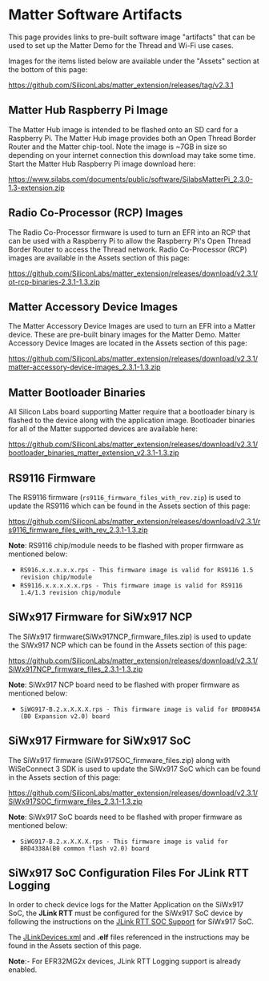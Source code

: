 # Matter Software Artifacts

This page provides links to pre-built software image "artifacts" that can be used to set up the Matter Demo for the Thread and Wi-Fi use cases.

Images for the items listed below are available under the "Assets" section at the bottom of this page:

https://github.com/SiliconLabs/matter_extension/releases/tag/v2.3.1

## Matter Hub Raspberry Pi Image

The Matter Hub image is intended to be flashed onto an SD card for a Raspberry Pi. The Matter Hub image provides both an Open Thread Border Router and the Matter chip-tool. Note the image is ~7GB in size so depending on your internet connection this download may take some time. Start the Matter Hub Raspberry Pi image download here:

https://www.silabs.com/documents/public/software/SilabsMatterPi_2.3.0-1.3-extension.zip

## Radio Co-Processor (RCP) Images

The Radio Co-Processor firmware is used to turn an EFR into an RCP that can be used with a Raspberry Pi to allow the Raspberry Pi's Open Thread Border Router to access the Thread network. Radio Co-Processor (RCP) images are available in the Assets section of this page:

https://github.com/SiliconLabs/matter_extension/releases/download/v2.3.1/ot-rcp-binaries-2.3.1-1.3.zip

## Matter Accessory Device Images

The Matter Accessory Device Images are used to turn an EFR into a Matter device. These are pre-built binary images for the Matter Demo. Matter Accessory Device Images are located in the Assets section of this page:

https://github.com/SiliconLabs/matter_extension/releases/download/v2.3.1/matter-accessory-device-images_2.3.1-1.3.zip

## Matter Bootloader Binaries

All Silicon Labs board supporting Matter require that a bootloader binary is flashed to the device along with the application image. Bootloader binaries for all of the Matter supported devices are available here:

https://github.com/SiliconLabs/matter_extension/releases/download/v2.3.1/bootloader_binaries_matter_extension_v2.3.1-1.3.zip

## RS9116 Firmware

The RS9116 firmware (`rs9116_firmware_files_with_rev.zip`) is used to update the RS9116 which can be found in the Assets section of this page:

https://github.com/SiliconLabs/matter_extension/releases/download/v2.3.1/rs9116_firmware_files_with_rev_2.3.1-1.3.zip

**Note**:
RS9116 chip/module needs to be flashed with proper firmware as mentioned below:

- `RS916.x.x.x.x.x.rps - This firmware image is valid for RS9116 1.5 revision chip/module`
- `RS9116.x.x.x.x.x.rps - This firmware image is valid for RS9116 1.4/1.3 revision chip/module`

## SiWx917 Firmware for SiWx917 NCP

The SiWx917 firmware(SiWx917NCP_firmware_files.zip) is used to update the SiWx917 NCP which can be found in the Assets section of this page:

https://github.com/SiliconLabs/matter_extension/releases/download/v2.3.1/SiWx917NCP_firmware_files_2.3.1-1.3.zip

**Note**:
SiWx917 NCP board need to be flashed with proper firmware as mentioned below:

- `SiWG917-B.2.x.X.X.X.rps - This firmware image is valid for BRD8045A (B0 Expansion v2.0) board`

## SiWx917 Firmware for SiWx917 SoC

The SiWx917 firmware (SiWx917SOC_firmware_files.zip) along with WiSeConnect 3 SDK is used to update the SiWx917 SoC which can be found in the Assets section of this page:

https://github.com/SiliconLabs/matter_extension/releases/download/v2.3.1/SiWx917SOC_firmware_files_2.3.1-1.3.zip

**Note**:
SiWx917 SoC boards need to be flashed with proper firmware as mentioned below:

- `SiWG917-B.2.x.X.X.X.rps - This firmware image is valid for BRD4338A(B0 common flash v2.0) board`

## SiWx917 SoC Configuration Files For JLink RTT Logging

In order to check device logs for the Matter Application on the SiWx917 SoC, the **JLink RTT** must be configured for the SiWx917 SoC device by following the instructions on the [JLink RTT SOC Support](/matter/{build-docspace-version}/matter-wifi-enabling-features/jlink-soc-setup) for SiWx917 SoC.

The [JLinkDevices.xml](https://github.com/SiliconLabs/matter_extension/releases/download/v2.3.1/JLinkDevices.xml) and **.elf** files referenced in the instructions may be found in the Assets section of this page.

**Note**:- For EFR32MG2x devices, JLink RTT Logging support is already enabled.

